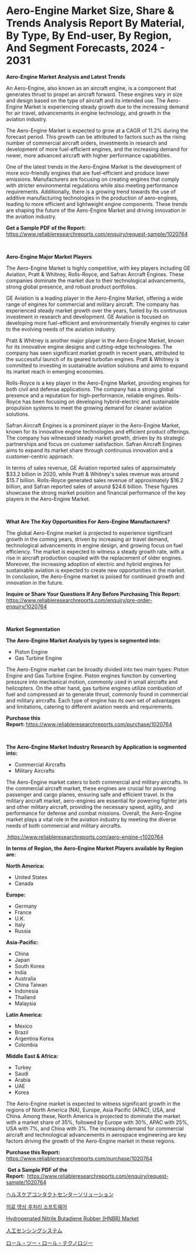 <p><h1>Aero-Engine Market Size, Share & Trends Analysis Report By Material, By Type, By End-user, By Region, And Segment Forecasts, 2024 - 2031</h1></p><p><strong>Aero-Engine Market Analysis and Latest Trends</strong></p>
<p><p>An Aero-Engine, also known as an aircraft engine, is a component that generates thrust to propel an aircraft forward. These engines vary in size and design based on the type of aircraft and its intended use. The Aero-Engine Market is experiencing steady growth due to the increasing demand for air travel, advancements in engine technology, and growth in the aviation industry.</p><p>The Aero-Engine Market is expected to grow at a CAGR of 11.2% during the forecast period. This growth can be attributed to factors such as the rising number of commercial aircraft orders, investments in research and development of more fuel-efficient engines, and the increasing demand for newer, more advanced aircraft with higher performance capabilities. </p><p>One of the latest trends in the Aero-Engine Market is the development of more eco-friendly engines that are fuel-efficient and produce lower emissions. Manufacturers are focusing on creating engines that comply with stricter environmental regulations while also meeting performance requirements. Additionally, there is a growing trend towards the use of additive manufacturing technologies in the production of aero-engines, leading to more efficient and lightweight engine components. These trends are shaping the future of the Aero-Engine Market and driving innovation in the aviation industry.</p></p>
<p><strong>Get a Sample PDF of the Report:&nbsp;</strong> <a href="https://www.reliableresearchreports.com/enquiry/request-sample/1020764">https://www.reliableresearchreports.com/enquiry/request-sample/1020764</a></p>
<p>&nbsp;</p>
<p><strong>Aero-Engine Major Market Players</strong></p>
<p><p>The Aero-Engine Market is highly competitive, with key players including GE Aviation, Pratt & Whitney, Rolls-Royce, and Safran Aircraft Engines. These companies dominate the market due to their technological advancements, strong global presence, and robust product portfolios.</p><p>GE Aviation is a leading player in the Aero-Engine Market, offering a wide range of engines for commercial and military aircraft. The company has experienced steady market growth over the years, fueled by its continuous investment in research and development. GE Aviation is focused on developing more fuel-efficient and environmentally friendly engines to cater to the evolving needs of the aviation industry.</p><p>Pratt & Whitney is another major player in the Aero-Engine Market, known for its innovative engine designs and cutting-edge technologies. The company has seen significant market growth in recent years, attributed to the successful launch of its geared turbofan engines. Pratt & Whitney is committed to investing in sustainable aviation solutions and aims to expand its market reach in emerging economies.</p><p>Rolls-Royce is a key player in the Aero-Engine Market, providing engines for both civil and defense applications. The company has a strong global presence and a reputation for high-performance, reliable engines. Rolls-Royce has been focusing on developing hybrid-electric and sustainable propulsion systems to meet the growing demand for cleaner aviation solutions.</p><p>Safran Aircraft Engines is a prominent player in the Aero-Engine Market, known for its innovative engine technologies and efficient product offerings. The company has witnessed steady market growth, driven by its strategic partnerships and focus on customer satisfaction. Safran Aircraft Engines aims to expand its market share through continuous innovation and a customer-centric approach.</p><p>In terms of sales revenue, GE Aviation reported sales of approximately $33.2 billion in 2020, while Pratt & Whitney's sales revenue was around $15.7 billion. Rolls-Royce generated sales revenue of approximately $16.2 billion, and Safran reported sales of around $24.6 billion. These figures showcase the strong market position and financial performance of the key players in the Aero-Engine Market.</p></p>
<p>&nbsp;</p>
<p><strong>What Are The Key Opportunities For Aero-Engine Manufacturers?</strong></p>
<p><p>The global Aero-Engine market is projected to experience significant growth in the coming years, driven by increasing air travel demand, technological advancements in engine design, and growing focus on fuel efficiency. The market is expected to witness a steady growth rate, with a rise in aircraft production coupled with the replacement of older engines. Moreover, the increasing adoption of electric and hybrid engines for sustainable aviation is expected to create new opportunities in the market. In conclusion, the Aero-Engine market is poised for continued growth and innovation in the future.</p></p>
<p><strong>Inquire or Share Your Questions If Any Before Purchasing This Report:</strong> <a href="https://www.reliableresearchreports.com/enquiry/pre-order-enquiry/1020764">https://www.reliableresearchreports.com/enquiry/pre-order-enquiry/1020764</a></p>
<p>&nbsp;</p>
<p><strong>Market Segmentation</strong></p>
<p><strong>The Aero-Engine Market Analysis by types is segmented into:</strong></p>
<p><ul><li>Piston Engine</li><li>Gas Turbine Engine</li></ul></p>
<p><p>The Aero-Engine market can be broadly divided into two main types: Piston Engine and Gas Turbine Engine. Piston engines function by converting pressure into mechanical motion, commonly used in small aircrafts and helicopters. On the other hand, gas turbine engines utilize combustion of fuel and compressed air to generate thrust, commonly found in commercial and military aircrafts. Each type of engine has its own set of advantages and limitations, catering to different aviation needs and requirements.</p></p>
<p><strong>Purchase this Report:&nbsp;</strong><a href="https://www.reliableresearchreports.com/purchase/1020764">https://www.reliableresearchreports.com/purchase/1020764</a></p>
<p>&nbsp;</p>
<p><strong>The Aero-Engine Market Industry Research by Application is segmented into:</strong></p>
<p><ul><li>Commercial Aircrafts</li><li>Military Aircrafts</li></ul></p>
<p><p>The Aero-Engine market caters to both commercial and military aircrafts. In the commercial aircraft market, these engines are crucial for powering passenger and cargo planes, ensuring safe and efficient travel. In the military aircraft market, aero-engines are essential for powering fighter jets and other military aircraft, providing the necessary speed, agility, and performance for defense and combat missions. Overall, the Aero-Engine market plays a vital role in the aviation industry by meeting the diverse needs of both commercial and military aircrafts.</p></p>
<p><a href="https://www.reliableresearchreports.com/aero-engine-r1020764">&nbsp;https://www.reliableresearchreports.com/aero-engine-r1020764</a></p>
<p><strong>In terms of Region, the Aero-Engine Market Players available by Region are:</strong></p>
<p>
    <p> <strong> North America: </strong>
        <ul>
            <li>United States</li>
            <li>Canada</li>
        </ul>
        </p> 
    <p> <strong> Europe: </strong>
        <ul>
            <li>Germany</li>
            <li>France</li>
            <li>U.K.</li>
            <li>Italy</li>
            <li>Russia</li>
        </ul>
        </p> 
    <p> <strong> Asia-Pacific: </strong>
        <ul>
            <li>China</li>
            <li>Japan</li>
            <li>South Korea</li>
            <li>India</li>
            <li>Australia</li>
            <li>China Taiwan</li>
            <li>Indonesia</li>
            <li>Thailand</li>
            <li>Malaysia</li>
        </ul>
        </p> 
    <p> <strong> Latin America: </strong>
        <ul>
            <li>Mexico</li>
            <li>Brazil</li>
            <li>Argentina Korea</li>
            <li>Colombia</li>
        </ul>
        </p> 
    <p> <strong> Middle East & Africa: </strong>
        <ul>
            <li>Turkey</li>
            <li>Saudi</li>
            <li>Arabia</li>
            <li>UAE</li>
            <li>Korea</li>
        </ul>
    </p>
    </p>
<p><p>The Aero-Engine market is expected to witness significant growth in the regions of North America (NA), Europe, Asia Pacific (APAC), USA, and China. Among these, North America is projected to dominate the market with a market share of 35%, followed by Europe with 30%, APAC with 25%, USA with 7%, and China with 3%. The increasing demand for commercial aircraft and technological advancements in aerospace engineering are key factors driving the growth of the Aero-Engine market in these regions.</p></p>
<p><strong>Purchase this Report: </strong><a href="https://www.reliableresearchreports.com/purchase/1020764">https://www.reliableresearchreports.com/purchase/1020764</a></p>
<p>&nbsp;<strong>Get a Sample PDF of the Report:&nbsp;&nbsp;</strong><a href="https://www.reliableresearchreports.com/enquiry/request-sample/1020764">https://www.reliableresearchreports.com/enquiry/request-sample/1020764</a></p>
<p><strong></strong></p>
<p><p><a href="https://medium.com/@laceyzemlak1/%E3%83%98%E3%83%AB%E3%82%B9%E3%82%B1%E3%82%A2%E3%82%B3%E3%83%B3%E3%82%BF%E3%82%AF%E3%83%88%E3%82%BB%E3%83%B3%E3%82%BF%E3%83%BC%E3%82%BD%E3%83%AA%E3%83%A5%E3%83%BC%E3%82%B7%E3%83%A7%E3%83%B3%E5%B8%82%E5%A0%B4%E5%B1%95%E6%9C%9B-%E6%A5%AD%E7%95%8C%E6%A6%82%E8%A6%81%E3%81%A8%E4%BA%88%E6%B8%AC-2024%E5%B9%B4%E3%81%8B%E3%82%892031%E5%B9%B4-7461e72779f8">ヘルスケアコンタクトセンターソリューション</a></p><p><a href="https://github.com/apple8975768/Market-Research-Report-List-1/blob/main/658444780733.md">의료 영상 후처리 소프트웨어</a></p><p><a href="https://github.com/gladysalidde/Market-Research-Report-List-1/blob/main/hydrogenated-nitrile-butadiene-rubber-hnbr-market.md">Hydrogenated Nitrile Butadiene Rubber (HNBR) Market</a></p><p><a href="https://github.com/CarlieShields/Market-Research-Report-List-1/blob/main/402253987831.md">人工センシングシステム</a></p><p><a href="https://github.com/HershelKris/Market-Research-Report-List-1/blob/main/690708587832.md">ロール・ツー・ロール・テクノロジー</a></p></p>